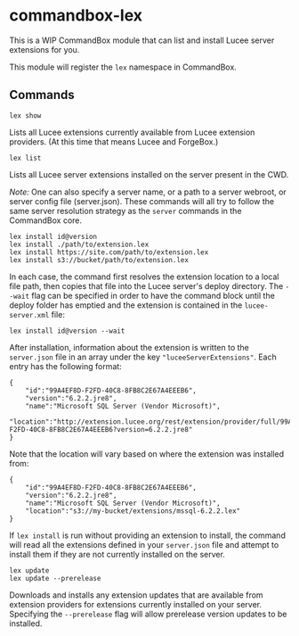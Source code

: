 # commandbox-lex

This is a WIP CommandBox module that can list and install Lucee server extensions for you.

This module will register the `lex` namespace in CommandBox.

## Commands
```
lex show
```
Lists all Lucee extensions currently available from Lucee extension providers. (At this time that means Lucee and ForgeBox.)

```
lex list
```
Lists all Lucee server extensions installed on the server present in the CWD.

*Note:* One can also specify a server name, or a path to a server webroot, or server config file (server.json). These commands will all try to follow the same server resolution strategy as the `server` commands in the CommandBox core.

```
lex install id@version
lex install ./path/to/extension.lex
lex install https://site.com/path/to/extension.lex
lex install s3://bucket/path/to/extension.lex
```
In each case, the command first resolves the extension location to a local file path, then copies that file into the Lucee server's deploy directory. The `--wait` flag can be specified in order to have the command block until the deploy folder has emptied and the extension is contained in the `lucee-server.xml` file:
```
lex install id@version --wait
```
After installation, information about the extension is written to the `server.json` file in an array under the key `"luceeServerExtensions"`. Each entry has the following format:
```
{
    "id":"99A4EF8D-F2FD-40C8-8FB8C2E67A4EEEB6",
    "version":"6.2.2.jre8",
    "name":"Microsoft SQL Server (Vendor Microsoft)",
    "location":"http://extension.lucee.org/rest/extension/provider/full/99A4EF8D-F2FD-40C8-8FB8C2E67A4EEEB6?version=6.2.2.jre8"
}
```
Note that the location will vary based on where the extension was installed from:
```
{
    "id":"99A4EF8D-F2FD-40C8-8FB8C2E67A4EEEB6",
    "version":"6.2.2.jre8",
    "name":"Microsoft SQL Server (Vendor Microsoft)",
    "location":"s3://my-bucket/extensions/mssql-6.2.2.lex"
}
```
If  `lex install` is run without providing an extension to install, the command will read all the extensions defined in your `server.json` file and attempt to install them if they are not currently installed on the server.

```
lex update
lex update --prerelease
```
Downloads and installs any extension updates that are available from extension providers for extensions currently installed on your server. Specifying the `--prerelease` flag will allow prerelease version updates to be installed.
